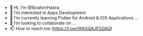 - 👋 Hi, I’m @IbrahimHabra
- 👀 I’m interested in Apps Development
- 🌱 I’m currently learning Flutter for Android & IOS Applications ...
- 💞️ I’m looking to collaborate on ...
- 📫 How to reach me (https://t.me/WASQAJESQAQ)

<!---
IbrahimHabra/IbrahimHabra is a ✨ special ✨ repository because its `README.md` (this file) appears on your GitHub profile.
You can click the Preview link to take a look at your changes.
--->
